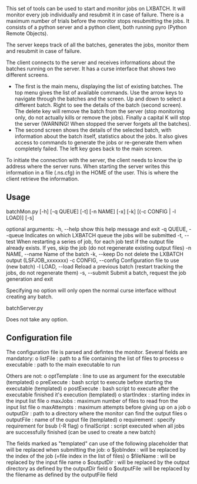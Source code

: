 This set of tools can be used to start and monitor jobs on LXBATCH.
It will monitor every job individually and resubmit it in
case of failure. There is a maximum number of trials before the monitor
stops resubmitting the jobs. It consists of a python server and a python
client, both running pyro (Python Remote Objects). 

The server keeps track of all the batches, generates the jobs, monitor
them and resubmit in case of failure. 

The client connects to the server and receives informations about 
the batches running on the server. It has a curse interface that shows 
two different screens. 
 - The first is the main menu, displaying the list of
 existing batches. The top menu gives the list of available commands. Use
 the arrow keys to navigate through the batches and the screen. Up and
 down to select a different batch. Right to see the details of the batch
 (second screen). The delete key will remove the batch from the server
 (stop monitoring only, do not actually kills or remove the jobs). 
 Finally a capital K will stop the server (WARNING! When stopped the
 server forgets all the batches).
 - The second screen shows the details of the selected batch, with 
 information about the batch itself, statistics about the jobs. It also
 gives access to commands to generate the jobs or re-generate them when
 completely failed. The left key goes back to the main screen.
	
To initiate the connection with the server, the client needs to know the 
ip address where the server runs. When starting the server writes this
information in a file (.ns.cfg) in the HOME of the user. This is where the
client retrieve the information.


Usage
-----
batchMon.py [-h] [-q QUEUE] [-t] [-n NAME] [-x] [-k]
				[(-c CONFIG | -l LOAD)] [-s]

optional arguments:
	-h, --help        	show this help message and exit
	-q QUEUE, --queue 	Indicates on which LXBATCH queue the jobs will be submitted
	-t, --test			When restarting a series of job, for each job 
							test if the output file already exists. If yes, 
							skip the job (do not regenerate existing output files)
	-n NAME, --name 	Name of the batch
	-k, --keep			Do not delete the LXBATCH output (LSFJOB_xxxxxxx)
	-c CONFIG, --config Configuration file to use (new batch)
	-l LOAD, --load 	Reload a previous batch (restart tracking the jobs,
							do not regenerate them)
	-s, --submit		Submit a batch, request the job generation and exit

Specifying no option will only open the normal curse interface without creating any
batch.

batchServer.py

Does not take any option.

Configuration file
------------------
The configuration file is parsed and defintes the monitor. 
Several fields are mandatory:
	o listFile : path to a file containing the list of files to process
	o executable : path to the main executable to run

Others are not:
	o optTemplate :	line to use as argument for the
						executable 	(templated)
	o preExecute :	bash script to execute before starting 
						the executable (templated)
	o postExecute :	bash script to execute after the 
						executable finished it's execution 
						(templated)
	o startIndex :	starting index in the input list file
	o maxJobs : 	maximum number of files to read fron the
						input list file
	o maxAttempts :	maximum attempts before giving up on a job
	o outputDir : 	path to a directory where the monitor 
						can find the output files
	o outputFile :	name of the ouput file (templated)
	o requirement :	specify requirement for bsub (-R flag)
	o finalScript :	script executed when all jobs are
						successfully finished (can be used
						to create a new batch)

The fields marked as "templated" can use of the following 
placeholder that will be replaced when submitting the job:
	o $jobIndex : 	will be replaced by the index of the job
						(=file index in the list of files)
	o $fileName :  will be replaced by the input file name
	o $outputDir : will be replaced by the output directory
						as defined by the outputDir field
	o $outputFile :will be replaced by the filename as defined
						by the outputFile field
